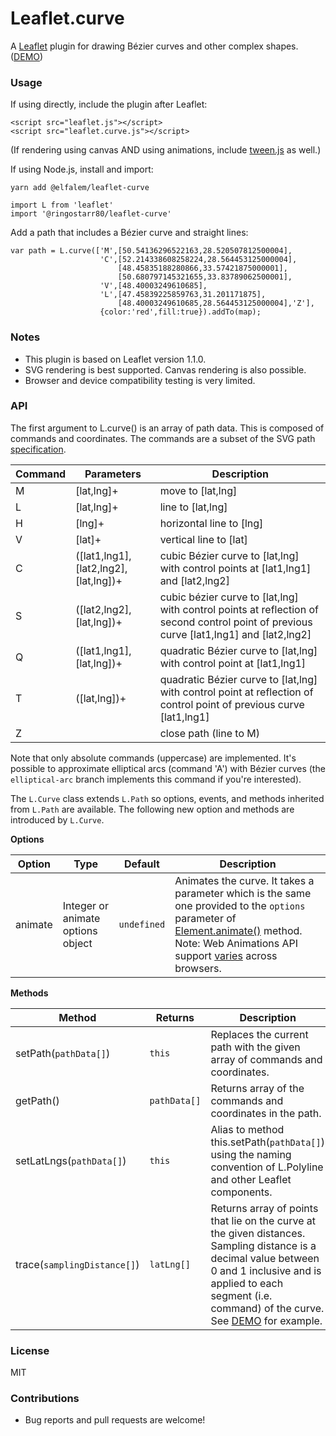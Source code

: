 # Leaflet.curve
A [Leaflet](http://leafletjs.com) plugin for drawing Bézier curves and other complex shapes. ([DEMO])

### Usage
If using directly, include the plugin after Leaflet:
```
<script src="leaflet.js"></script>
<script src="leaflet.curve.js"></script>
```

(If rendering using canvas AND using animations, include [tween.js](https://github.com/tweenjs/tween.js) as well.)

If using Node.js, install and import:

```
yarn add @elfalem/leaflet-curve
```

```
import L from 'leaflet'
import '@ringostarr80/leaflet-curve'
```

Add a path that includes a Bézier curve and straight lines:
```
var path = L.curve(['M',[50.54136296522163,28.520507812500004],
					'C',[52.214338608258224,28.564453125000004],
						[48.45835188280866,33.57421875000001],
						[50.680797145321655,33.83789062500001],
					'V',[48.40003249610685],
					'L',[47.45839225859763,31.201171875],
						[48.40003249610685,28.564453125000004],'Z'],
					{color:'red',fill:true}).addTo(map);
```
### Notes
* This plugin is based on Leaflet version 1.1.0.
* SVG rendering is best supported. Canvas rendering is also possible.
* Browser and device compatibility testing is very limited.

### API
The first argument to L.curve() is an array of path data. This is composed of commands and coordinates. The commands are a subset of the SVG path [specification](http://www.w3.org/TR/SVG/paths.html).

|Command|Parameters|Description|
|-------|----------|-----------|
|M|[lat,lng]+|move to [lat,lng]|
|L|[lat,lng]+|line to [lat,lng]|
|H|[lng]+|horizontal line to [lng]|
|V|[lat]+|vertical line to [lat]|
|C|([lat1,lng1],[lat2,lng2],[lat,lng])+|cubic Bézier curve to [lat,lng] with control points at [lat1,lng1] and [lat2,lng2]|
|S|([lat2,lng2],[lat,lng])+|cubic bézier curve to [lat,lng] with control points at reflection of second control point of previous curve [lat1,lng1] and [lat2,lng2]|
|Q|([lat1,lng1],[lat,lng])+|quadratic Bézier curve to [lat,lng] with control point at [lat1,lng1]|
|T|([lat,lng])+|quadratic Bézier curve to [lat,lng] with control point at reflection of control point of previous curve [lat1,lng1]|
|Z||close path (line to M)|

Note that only absolute commands (uppercase) are implemented. It's possible to approximate elliptical arcs (command 'A') with Bézier curves (the `elliptical-arc` branch implements this command if you're interested).

The `L.Curve` class extends `L.Path` so options, events, and methods inherited from `L.Path` are available. The following new option and methods are introduced by `L.Curve`.

**Options**

|Option|Type|Default|Description|
|------|----|-------|-----------|
|animate|Integer or animate options object|`undefined`|Animates the curve. It takes a parameter which is the same one provided to the `options` parameter of [Element.animate()](https://developer.mozilla.org/en-US/docs/Web/API/Element/animate) method. Note: Web Animations API support [varies](http://caniuse.com/#feat=web-animation) across browsers.|


**Methods**

|Method|Returns|Description|
|------|-------|-----------|
|setPath(`pathData[]`)|`this`|Replaces the current path with the given array of commands and coordinates.|
|getPath()|`pathData[]`|Returns array of the commands and coordinates in the path.|
|setLatLngs(`pathData[]`)|`this`|Alias to method this.setPath(`pathData[]`) using the naming convention of L.Polyline and other Leaflet components.|
|trace(`samplingDistance[]`)|`latLng[]`|Returns array of points that lie on the curve at the given distances. Sampling distance is a decimal value between 0 and 1 inclusive and is applied to each segment (i.e. command) of the curve. See [DEMO] for example.|

### License
MIT

### Contributions
* Bug reports and pull requests are welcome!

[DEMO]: http://elfalem.github.io/Leaflet.curve/